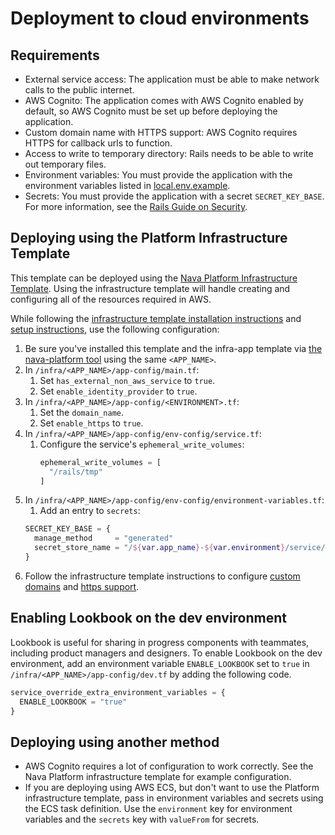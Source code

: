 # Deployment to cloud environments

## Requirements

- External service access: The application must be able to make network calls to the public internet.
- AWS Cognito: The application comes with AWS Cognito enabled by default, so AWS Cognito must be set up before deploying the application.
- Custom domain name with HTTPS support: AWS Cognito requires HTTPS for callback urls to function.
- Access to write to temporary directory: Rails needs to be able to write out temporary files.
- Environment variables: You must provide the application with the environment variables listed in [local.env.example](/template/{{app_name}}/local.env.example).
- Secrets: You must provide the application with a secret `SECRET_KEY_BASE`. For more information, see the [Rails Guide on Security](https://guides.rubyonrails.org/v7.1/security.html#environmental-security).

## Deploying using the Platform Infrastructure Template

This template can be deployed using the [Nava Platform Infrastructure Template](https://github.com/navapbc/template-infra). Using the infrastructure template will handle creating and configuring all of the resources required in AWS.

While following the [infrastructure template installation instructions](https://github.com/navapbc/template-infra?tab=readme-ov-file#installation) and [setup instructions](https://github.com/navapbc/template-infra/blob/main/infra/README.md), use the following configuration:

1. Be sure you've installed this template and the infra-app template via [the nava-platform tool](https://github.com/navapbc/platform-cli) using the same `<APP_NAME>`.
1. In `/infra/<APP_NAME>/app-config/main.tf`:
    1. Set `has_external_non_aws_service` to `true`.
    2. Set `enable_identity_provider` to `true`.
1. In `/infra/<APP_NAME>/app-config/<ENVIRONMENT>.tf`:
    1. Set the `domain_name`.
    2. Set `enable_https` to `true`.
1. In `/infra/<APP_NAME>/app-config/env-config/service.tf`:
    1. Configure the service's `ephemeral_write_volumes`:
        ```terraform
        ephemeral_write_volumes = [
          "/rails/tmp"
        ]
        ```
1. In `/infra/<APP_NAME>/app-config/env-config/environment-variables.tf`:
    1. Add an entry to `secrets`:
    ```terraform
    SECRET_KEY_BASE = {
      manage_method     = "generated"
      secret_store_name = "/${var.app_name}-${var.environment}/service/rails-secret-key-base"
    }
    ```
1. Follow the infrastructure template instructions to configure [custom domains](https://github.com/navapbc/template-infra/blob/main/docs/infra/set-up-custom-domains.md) and [https support](https://github.com/navapbc/template-infra/blob/main/docs/infra/https-support.md).

## Enabling Lookbook on the dev environment

Lookbook is useful for sharing in progress components with teammates, including product managers and designers. To enable Lookbook on the dev environment, add an environment variable `ENABLE_LOOKBOOK` set to `true` in `/infra/<APP_NAME>/app-config/dev.tf` by adding the following code.

```terraform
service_override_extra_environment_variables = {
  ENABLE_LOOKBOOK = "true"
}
```

## Deploying using another method

- AWS Cognito requires a lot of configuration to work correctly. See the Nava Platform infrastructure template for example configuration.
- If you are deploying using AWS ECS, but don't want to use the Platform infrastructure template, pass in environment variables and secrets using the ECS task definition. Use the `environment` key for environment variables and the `secrets` key with `valueFrom` for secrets.
